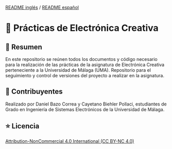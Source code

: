 [README inglés](https://github.com/danibcorr/creative_electronics_practices/blob/main/README.md) / [README español](https://github.com/danibcorr/creative_electronics_practices/blob/main/README_SP.md)

# 🤖 Prácticas de Electrónica Creativa 

## 📄 Resumen
En este repositorio se reúnen todos los documentos y código necesario para la realización de las prácticas de la asignatura de Electrónica Creativa perteneciente a la Universidad de Málaga (UMA). 
Repositorio para el seguimiento y control de versiones del proyecto a realizar en la asignatura.

## 👤 Contribuyentes
Realizado por Daniel Bazo Correa y 	Cayetano Biehler Pollaci, estudiantes de Grado en Ingeniería de Sistemas Electrónicos de la Universidad de Málaga.

## ⭐️ Licencia
[Attribution-NonCommercial 4.0 International (CC BY-NC 4.0)](https://creativecommons.org/licenses/by-nc/4.0/)
